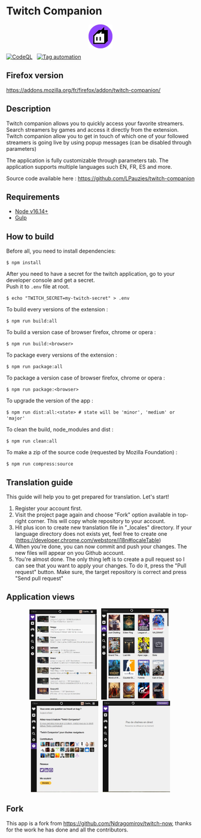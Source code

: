 # Twitch Companion 

<p align="center">
    <img align="center" src="common/icons/64.png" />
</p>

[![CodeQL](https://github.com/LPauzies/twitch-companion/actions/workflows/codeql.yml/badge.svg?branch=master)](https://github.com/LPauzies/twitch-companion/actions/workflows/codeql.yml) &nbsp; [![Tag automation](https://github.com/LPauzies/twitch-companion/actions/workflows/tags.yml/badge.svg?branch=master)](https://github.com/LPauzies/twitch-companion/actions/workflows/tags.yml)

## Firefox version

https://addons.mozilla.org/fr/firefox/addon/twitch-companion/

## Description

Twitch companion allows you to quickly access your favorite streamers. Search streamers by games and access it directly from the extension. Twitch companion allow you to get in touch of which one of your followed streamers is going live by using popup messages (can be disabled through parameters)

The application is fully customizable through parameters tab.
The application supports multiple languages such EN, FR, ES and more.

Source code available here : https://github.com/LPauzies/twitch-companion

## Requirements

* [Node v16.14+](https://nodejs.org/en/)
* [Gulp](https://gulpjs.com/docs/en/getting-started/quick-start/)

## How to build

Before all, you need to install dependencies:
```
$ npm install
```

After you need to have a secret for the twitch application, go to your developer console and get a secret.  
Push it to `.env` file at root.
```
$ echo "TWITCH_SECRET=my-twitch-secret" > .env
```

To build every versions of the extension :
```
$ npm run build:all
```

To build a version case of browser firefox, chrome or opera :
```
$ npm run build:<browser>
```

To package every versions of the extension :
```
$ npm run package:all
```

To package a version case of browser firefox, chrome or opera :
```
$ npm run package:<browser>
```

To upgrade the version of the app :
```
$ npm run dist:all:<state> # state will be 'minor', 'medium' or 'major'
```

To clean the build, node_modules and dist :
```
$ npm run clean:all
```

To make a zip of the source code (requested by Mozilla Foundation) :
```
$ npm run compress:source
```

## Translation guide

This guide will help you to get prepared for translation. Let's start!

1.  Register your account first. 
2.  Visit the project page again and choose "Fork" option available in top-right corner. This will copy whole repository to your account.
3.  Hit plus icon to create new translation file in "_locales" directory. If your language directory does not exists yet, feel free to create one (https://developer.chrome.com/webstore/i18n#localeTable)
4.  When you're done, you can now commit and push your changes. The new files will appear on you Github account.
5.  You're almost done. The only thing left is to create a pull request so I can see that you want to apply your changes. To do it, press the "Pull request" button. Make sure, the target repository is correct and press "Send pull request"

## Application views

<p align="center">
    <img width="180" src="screenshots/firefox/screen_1.JPG" />
    &nbsp;
    <img width="180" src="screenshots/firefox/screen_2.JPG" />
    &nbsp;
    <img width="180" src="screenshots/firefox/screen_3.JPG" />
    &nbsp;
    <img width="180" src="screenshots/firefox/screen_4.JPG" />
</p>

## Fork

This app is a fork from <https://github.com/Ndragomirov/twitch-now>, thanks for the work he has done and all the contributors.
